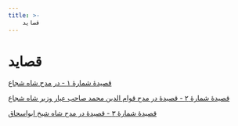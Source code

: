 ```yaml
---
title: >-
    قصاید
---
```

# قصاید

[قصیدهٔ شمارهٔ ۱ - در مدح شاه شجاع](/hafez/ghaside/1)

[قصیدهٔ شمارهٔ ۲ - قصیدهٔ در مدح قوام الدین محمد صاحب عیار وزیر شاه شجاع](/hafez/ghaside/2)

[قصیدهٔ شمارهٔ ۳ - قصیدهٔ در مدح شاه شیخ ابواسحاق](/hafez/ghaside/3)
